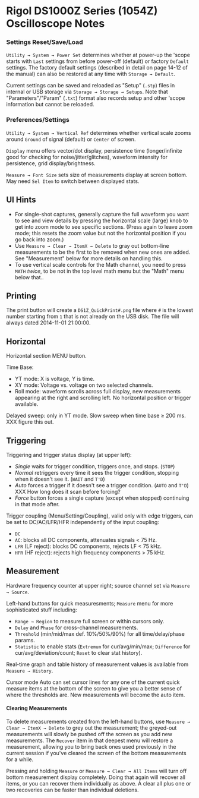 Rigol DS1000Z Series (1054Z) Oscilloscope Notes
===============================================

### Settings Reset/Save/Load

`Utility → System → Power Set` determines whether at power-up the
'scope starts with `Last` settings from before power-off (default) or
factory `Default` settings. The factory default settings (described in
detail on page 14-12 of the manual) can also be restored at any time
with `Storage → Default`.

Current settings can be saved and reloaded as "Setup" (`.stp`) files
in internal or USB storage via `Storage → Storage → Setups`. Note that
"Parameters"/"Param" (`.txt`) format also records setup and other
'scope information but cannot be reloaded.

### Preferences/Settings

`Utility → System → Vertical Ref` determines whether vertical scale
zooms around `Ground` of signal (default) or `Center` of screen.

`Display` menu offers vector/dot display, persistence time
(longer/infinite good for checking for noise/jitter/glitches),
waveform intensity for persistence, grid display/brightness.

`Measure → Font Size` sets size of measurements display at screen
bottom. May need `Sel Item` to switch between displayed stats.


UI Hints
--------

- For single-shot captures, generally capture the full waveform you
  want to see and view details by pressing the horizontal scale
  (large) knob to get into zoom mode to see specific sections. (Press
  again to leave zoom mode; this resets the zoom value but not the
  horizontal position if you go back into zoom.)
- Use `Measure → Clear → ItemX → Delete` to gray out bottom-line
  measurements to be the first to be removed when new ones are added.
  See "Measurement" below for more details on handling this.
- To use vertical scale controls for the Math channel, you need to
  press `MATH` _twice_, to be not in the top level math menu but the
  "Math" menu below that..


Printing
--------

The print button will create a `DS1Z_QuickPrint#.png` file where `#` is the
lowest number starting from `1` that is not already on the USB disk. The
file will always dated 2014-11-01 21:00:00.


Horizontal
----------

Horizontal section MENU button.

Time Base:
- YT mode: X is voltage, Y is time.
- XY mode: Voltage vs. voltage on two selected channels.
- Roll mode: waveform scrolls across full display, new measurements
  appearing at the right and scrolling left. No horizontal position
  or trigger available.

Delayed sweep: only in YT mode. Slow sweep when time base ≥ 200 ms.
XXX figure this out.


Triggering
----------

Triggering and trigger status display (at upper left):
- _Single_ waits for trigger condition, triggers once, and stops. (`STOP`)
- _Normal_ retriggers every time it sees the trigger condition, stopping
  when it doesn't see it. (`WAIT` and `T'D`)
- _Auto_ forces a trigger if it doesn't see a trigger condition. (`AUTO`
  and `T'D`) XXX How long does it scan before forcing?
- _Force_ button forces a single capture (except when stopped) continuing
  in that mode after.

Trigger coupling (Menu/Setting/Coupling), valid only with edge triggers,
can be set to DC/AC/LFR/HFR independently of the input coupling:
- `DC`
- `AC`: blocks all DC components, attenuates signals < 75 Hz.
- `LFR` (LF reject): blocks DC components, rejects LF < 75 kHz.
- `HFR` (HF reject): rejects high frequency components > 75 kHz.


Measurement
-----------

Hardware frequency counter at upper right; source channel set via
`Measure → Source`.

Left-hand buttons for quick measuresments; `Measure` menu for more
sophisticated stuff including:
- `Range → Region` to measure full screen or within cursors only.
- `Delay` and `Phase` for cross-channel measurements.
- `Threshold` (min/mid/max def. 10%/50%/90%) for all time/delay/phase params.
- `Statistic` to enable stats (`Extremum` for cur/avg/min/max;
  `Difference` for cur/avg/deviation/count; `Reset` to clear stat history).

Real-time graph and table history of measurement values is available
from `Measure → History`.

Cursor mode Auto can set cursor lines for any one of the current quick
measure items at the bottom of the screen to give you a better sense
of where the thresholds are. New measurements will become the auto item.

#### Clearing Measurements

To delete measurements created from the left-hand buttons, use
`Measure → Clear → ItemX → Delete` to grey out the measurement; the
greyed-out measurements will slowly be pushed off the screen as you
add new measurements. The `Recover` item in that deepest menu will
restore a measurement, allowing you to bring back ones used previously
in the current session if you've cleared the screen of the bottom
measurements for a while.

Pressing and holding `Measure` or `Measure → Clear → All Items` will
turn off bottom measurement display completely. Doing that again will
recover all items, or you can recover them individually as above. A
clear all plus one or two recoveries can be faster than individual
deletions.
